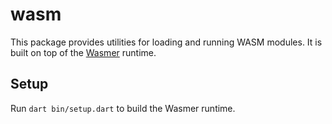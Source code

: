 # wasm

This package provides utilities for loading and running WASM modules. It is
built on top of the [Wasmer](https://github.com/wasmerio/wasmer) runtime.

## Setup

Run `dart bin/setup.dart` to build the Wasmer runtime.
